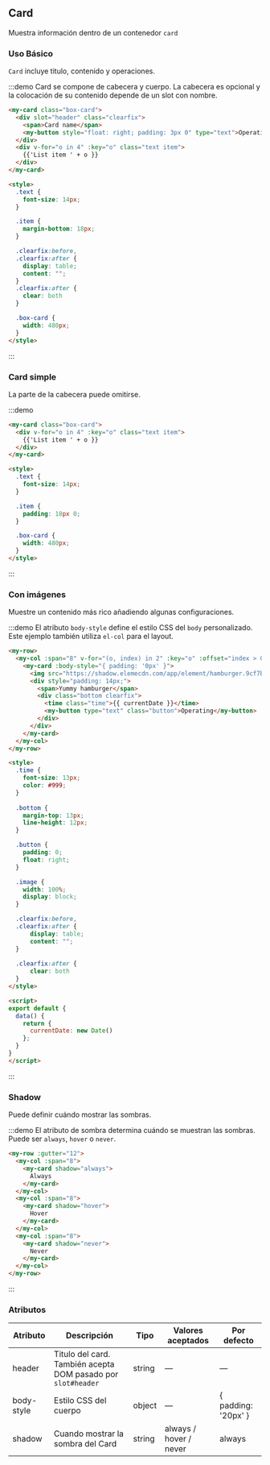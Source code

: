 ## Card
Muestra información dentro de un contenedor `card`

### Uso Básico

`Card` incluye titulo, contenido y operaciones.

:::demo Card se compone de cabecera y cuerpo. La cabecera es opcional y la colocación de su  contenido depende de un slot con nombre.

```html
<my-card class="box-card">
  <div slot="header" class="clearfix">
    <span>Card name</span>
    <my-button style="float: right; padding: 3px 0" type="text">Operation button</my-button>
  </div>
  <div v-for="o in 4" :key="o" class="text item">
    {{'List item ' + o }}
  </div>
</my-card>

<style>
  .text {
    font-size: 14px;
  }

  .item {
    margin-bottom: 18px;
  }

  .clearfix:before,
  .clearfix:after {
    display: table;
    content: "";
  }
  .clearfix:after {
    clear: both
  }

  .box-card {
    width: 480px;
  }
</style>
```
:::

### Card simple

La parte de la cabecera puede omitirse.

:::demo
```html
<my-card class="box-card">
  <div v-for="o in 4" :key="o" class="text item">
    {{'List item ' + o }}
  </div>
</my-card>

<style>
  .text {
    font-size: 14px;
  }

  .item {
    padding: 18px 0;
  }

  .box-card {
    width: 480px;
  }
</style>
```
:::

### Con imágenes

Muestre un contenido más rico añadiendo algunas configuraciones.

:::demo El atributo `body-style` define el estilo CSS del `body` personalizado. Este ejemplo también utiliza  `el-col` para el layout.

```html
<my-row>
  <my-col :span="8" v-for="(o, index) in 2" :key="o" :offset="index > 0 ? 2 : 0">
    <my-card :body-style="{ padding: '0px' }">
      <img src="https://shadow.elemecdn.com/app/element/hamburger.9cf7b091-55e9-11e9-a976-7f4d0b07eef6.png" class="image">
      <div style="padding: 14px;">
        <span>Yummy hamburger</span>
        <div class="bottom clearfix">
          <time class="time">{{ currentDate }}</time>
          <my-button type="text" class="button">Operating</my-button>
        </div>
      </div>
    </my-card>
  </my-col>
</my-row>

<style>
  .time {
    font-size: 13px;
    color: #999;
  }
  
  .bottom {
    margin-top: 13px;
    line-height: 12px;
  }

  .button {
    padding: 0;
    float: right;
  }

  .image {
    width: 100%;
    display: block;
  }

  .clearfix:before,
  .clearfix:after {
      display: table;
      content: "";
  }
  
  .clearfix:after {
      clear: both
  }
</style>

<script>
export default {
  data() {
    return {
      currentDate: new Date()
    };
  }
}
</script>
```
:::

### Shadow

Puede definir cuándo mostrar las sombras.

:::demo El atributo de sombra determina cuándo se muestran las sombras. Puede ser `always`, `hover` o `never`.

```html
<my-row :gutter="12">
  <my-col :span="8">
    <my-card shadow="always">
      Always
    </my-card>
  </my-col>
  <my-col :span="8">
    <my-card shadow="hover">
      Hover
    </my-card>
  </my-col>
  <my-col :span="8">
    <my-card shadow="never">
      Never
    </my-card>
  </my-col>
</my-row>
```
:::

### Atributos
| Atributo   | Descripción                              | Tipo   | Valores aceptados  | Por defecto         |
| ---------- | ---------------------------------------- | ------ | -----------------  | ------------------- |
| header     | Titulo del card. También acepta DOM pasado por `slot#header` | string  | —                 | —                   |
| body-style | Estilo CSS del cuerpo                    | object | —                  | { padding: '20px' } |
| shadow     | Cuando mostrar la sombra del Card | string | always / hover / never | always          |
